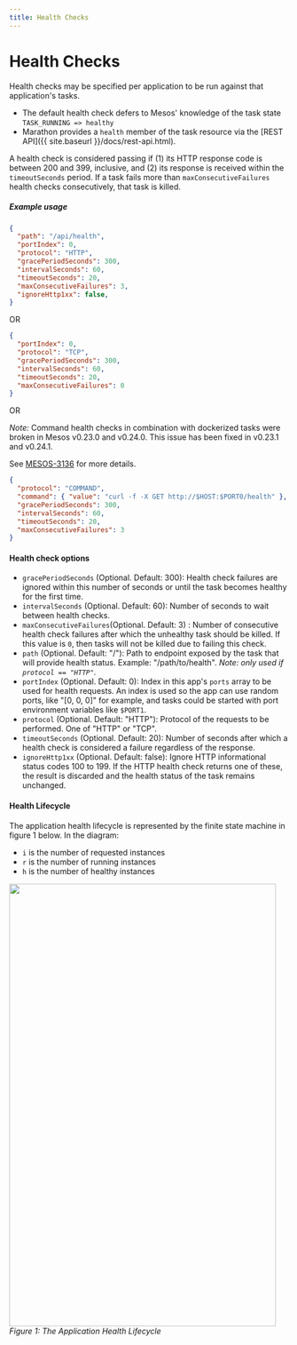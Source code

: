 ```yaml
---
title: Health Checks
---
```


# Health Checks

Health checks may be specified per application to be run against that application's tasks.

- The default health check defers to Mesos' knowledge of the task state `TASK_RUNNING => healthy`
- Marathon provides a `health` member of the task resource
  via the [REST API]({{ site.baseurl }}/docs/rest-api.html).

A health check is considered passing if (1) its HTTP response code is between
200 and 399, inclusive, and (2) its response is received within the
`timeoutSeconds` period. If a task fails more than `maxConsecutiveFailures` health
checks consecutively, that task is killed.

##### Example usage

```json
{
  "path": "/api/health",
  "portIndex": 0,
  "protocol": "HTTP",
  "gracePeriodSeconds": 300,
  "intervalSeconds": 60,
  "timeoutSeconds": 20,
  "maxConsecutiveFailures": 3,
  "ignoreHttp1xx": false,
}
```

OR

```json
{
  "portIndex": 0,
  "protocol": "TCP",
  "gracePeriodSeconds": 300,
  "intervalSeconds": 60,
  "timeoutSeconds": 20,
  "maxConsecutiveFailures": 0
}
```

OR

*Note:* Command health checks in combination with dockerized tasks were
broken in Mesos v0.23.0 and v0.24.0. This issue has been fixed in
v0.23.1 and v0.24.1.

See [MESOS-3136](https://issues.apache.org/jira/browse/MESOS-3136) for
more details.

```json
{
  "protocol": "COMMAND",
  "command": { "value": "curl -f -X GET http://$HOST:$PORT0/health" },
  "gracePeriodSeconds": 300,
  "intervalSeconds": 60,
  "timeoutSeconds": 20,
  "maxConsecutiveFailures": 3
}
```

#### Health check options

* `gracePeriodSeconds` (Optional. Default: 300): Health check failures are
  ignored within this number of seconds or until the task becomes healthy for
  the first time.
* `intervalSeconds` (Optional. Default: 60): Number of seconds to wait between
  health checks.
* `maxConsecutiveFailures`(Optional. Default: 3) : Number of consecutive health
  check failures after which the unhealthy task should be killed. If this value
  is `0`, then tasks will not be killed due to failing this check.
* `path` (Optional. Default: "/"): Path to endpoint exposed by the task that
  will provide health  status. Example: "/path/to/health".
  _Note: only used if `protocol == "HTTP"`._
* `portIndex` (Optional. Default: 0): Index in this app's `ports` array to be
  used for health requests. An index is used so the app can use random ports,
  like "[0, 0, 0]" for example, and tasks could be started with port environment
  variables like `$PORT1`.
* `protocol` (Optional. Default: "HTTP"): Protocol of the requests to be
  performed. One of "HTTP" or "TCP".
* `timeoutSeconds` (Optional. Default: 20): Number of seconds after which a
  health check is considered a failure regardless of the response.
* `ignoreHttp1xx` (Optional. Default: false): Ignore HTTP informational status
codes 100 to 199. If the HTTP health check returns one of these, the result is
discarded and the health status of the task remains unchanged.

#### Health Lifecycle

The application health lifecycle is represented by the finite state machine in figure 1 below.  In the diagram:

- `i` is the number of requested instances
- `r` is the number of running instances
- `h` is the number of healthy instances

<p class="text-center">
  <img src="{{site.baseurl}}/img/app-state.png" width="481" height="797" alt=""><br>
  <em>Figure 1: The Application Health Lifecycle</em>
</p>
